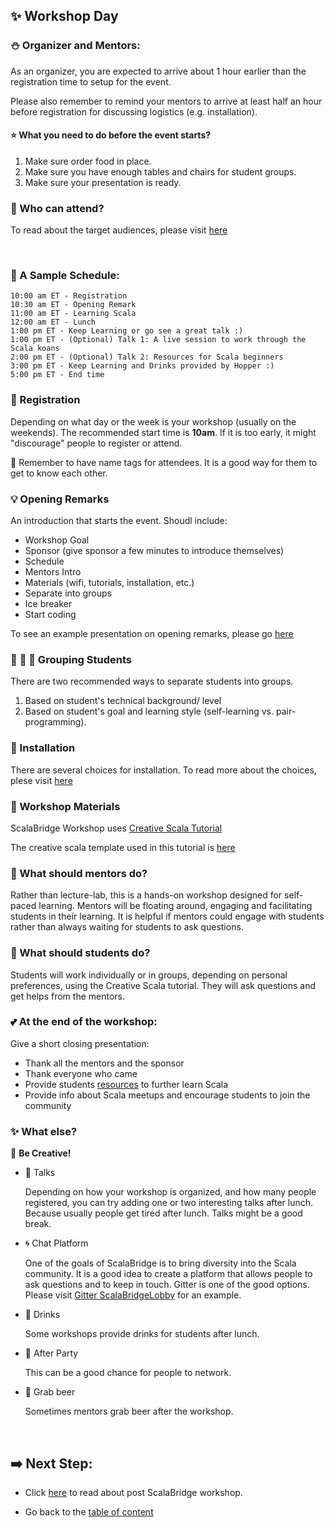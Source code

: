 ## :sparkles: Workshop Day

### :snowman: Organizer and Mentors:
As an organizer, you are expected to arrive about 1 hour earlier than the registration time to setup for the event.

Please also remember to remind your mentors to arrive at least half an hour before registration for discussing logistics (e.g. installation).

#### :star: What you need to do before the event starts?
1. Make sure order food in place.
2. Make sure you have enough tables and chairs for student groups.
3. Make sure your presentation is ready.


### :dog: Who can attend?
To read about the target audiences, please visit [here](../who-can-attend.md)


<br>

### :calendar: A Sample Schedule:

```test
10:00 am ET - Registration
10:30 am ET - Opening Remark
11:00 am ET - Learning Scala
12:00 am ET - Lunch
1:00 pm ET - Keep Learning or go see a great talk :)
1:00 pm ET - (Optional) Talk 1: A live session to work through the Scala koans
2:00 pm ET - (Optional) Talk 2: Resources for Scala beginners
3:00 pm ET - Keep Learning and Drinks provided by Hopper :)
5:00 pm ET - End time
```


### :pushpin: Registration
Depending on what day or the week is your workshop (usually on the weekends). The recommended start time is **10am**. If it is too early, it might "discourage" people to register or attend.


:name_badge: Remember to have name tags for attendees. It is a good way for them to get to know each other.


### :bulb: Opening Remarks
An introduction that starts the event. Shoudl include:
- Workshop Goal
- Sponsor (give sponsor a few minutes to introduce themselves)
- Schedule
- Mentors Intro
- Materials (wifi, tutorials, installation, etc.)
- Separate into groups
- Ice breaker
- Start coding


To see an example presentation on opening remarks, please go [here](../workshop-resources/ScalaBridge%20-%20NYC%202018.pdf)


### :couple: :two_women_holding_hands: :two_men_holding_hands: Grouping Students
There are two recommended ways to separate students into groups.
1. Based on student's technical background/ level
2. Based on student's goal and learning style (self-learning vs. pair-programming).


### :hammer: Installation
There are several choices for installation. To read more about the choices, plese visit [here](../workshop-resources/installation.md)


### :bookmark_tabs: Workshop Materials
ScalaBridge Workshop uses [Creative Scala Tutorial](http://creativescala.org/creative-scala.html)

The creative scala template used in this tutorial is [here](https://github.com/underscoreio/creative-scala-template)


### :school: What should mentors do?
Rather than lecture-lab, this is a hands-on workshop designed for self-paced learning. Mentors will be floating around, engaging and facilitating students in their learning. It is helpful if mentors could engage with students rather than always waiting for students to ask questions.

### :school_satchel: What should students do?
Students will work individually or in groups, depending on personal preferences, using the Creative Scala tutorial. They will ask questions and get helps from the mentors.


### :two_hearts: At the end of the workshop:
Give a short closing presentation:
- Thank all the mentors and the sponsor
- Thank everyone who came
- Provide students [resources](https://scalabridge.gitbooks.io/curriculum/content/resources.html) to further learn Scala
- Provide info about Scala meetups and encourage students to join the community


### :sparkles: What else?

:ghost: **Be Creative!**

- :circus_tent: Talks
   
   Depending on how your workshop is organized, and how many people registered, you can try adding one or two interesting talks after lunch. Because usually people get tired after lunch. Talks might be a good break.

- :cyclone: Chat Platform

   One of the goals of ScalaBridge is to bring diversity into the Scala community. It is a good idea to create a platform that allows people to ask questions and to keep in touch. Gitter is one of the good options. Please visit [Gitter ScalaBridgeLobby](https://gitter.im/scalabridgeboston/Lobby) for an example.


- :beers: Drinks

   Some workshops provide drinks for students after lunch.
   
- :tada: After Party

   This can be a good chance for people to network.
   
- :beer: Grab beer

   Sometimes mentors grab beer after the workshop.
   

<br>

## :arrow_right: Next Step:
- Click [here](./post-workshop.md) to read about post ScalaBridge workshop.

- Go back to the [table of content](../README.md)